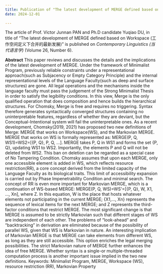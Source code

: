 ```yaml
---
title: Publication of "The latest development of MERGE defined based on Workspace (工作空间定义下合并的最新发展)" in Contemporary Linguistics (当代语言学)
date: 2024-12-01
  
---
```

The article of Prof. Victor Junnan PAN and Ph.D candidate Yuqiao DU, in title of “The latest development of MERGE defined based on Workspace (工作空间定义下合并的最新发展)” is published on *Contemporary Linguistics (当代语言学)* (Volume 26, Number 6).

<!--more-->
**Abstract**
This paper reviews and discusses the details and the implications of the latest development of MERGE. Under the framework of Minimalist Program, previously reliable constraints under a representational approach(such as Subjacency or Empty Category Principle) and the internal representational levels of the Language Faculty(such as deep and surface structures) are gone. All legal operations and the mechanisms inside the language faculty must pass the judgement of the Strong Minimalist Thesis in order to satisfy the legibility conditions. In this view, Merge is the only qualified operation that does composition and hence builds the hierarchical structures. For Chomsky, Merge is free and requires no triggering. Syntax therefore generates syntactically converged structures containing no uninterpretable features, regardless of whether they are deviant, but the Conceptual-Intentional system will fail the uninterpretable ones. As a recent development, Chomsky(2019, 2021) has proposed two new definitions of Merge: MERGE that works on Workspace(WS), and the Markovian MERGE. MERGE that works on WS is formally represented as: MERGE(P, Q, WS1)=WS2=[{P, Q}, P, Q, …]. MERGE takes P, Q in WS1 and forms the set {P, Q}, updating WS1 to WS2. Importantly, the elements P and Q will not be deleted from WS2. This ban on deletion can be regarded as a special case of No Tampering Condition. Chomsky assumes that upon each MERGE, only one accessible element is added in WS, which reflects resource restriction(RR), a core concept derived from the limited capacity of the Language Faculty as its biological traits. This limit of accessibility expansion is carried out by Phase Impenetrability Condition and minimal search. The concept of RR is even more important for Markovian MERGE, which is a continuation of WS-based MERGE: MERGE(P, Q, WS)=WS'=[{P, Q}, W, X1, …, Xn], where Z. In this equation, W is the place that hosts whatever elements not participating in the current MERGE; {X1,…, Xn} represents the sequence of lexical items for the next MERGE; and Z represents the third-factor conditions that restrict MERGE. The most significant change is that MERGE is assumed to be strictly Markovian such that different stages of WS are independent of each other. The problems of “look-ahead” and “backtracking” in derivation are eliminated because of the possibility of parallel WS, given that WS is Markovian in nature. An interesting implication of Markovian MERGE is that MERGE can take elements from different WS, as long as they are still accessible. This option enriches the legal merging possibilities. The strict Markovian nature of MERGE further enhances the idea of free MERGE. Whether syntax is a single-or multiple-threaded computation process is another important issue implied in the two new definitions.
Keywords: Minimalist Program, MERGE, Workspace (WS), resource restriction (RR), Markovian Property 
